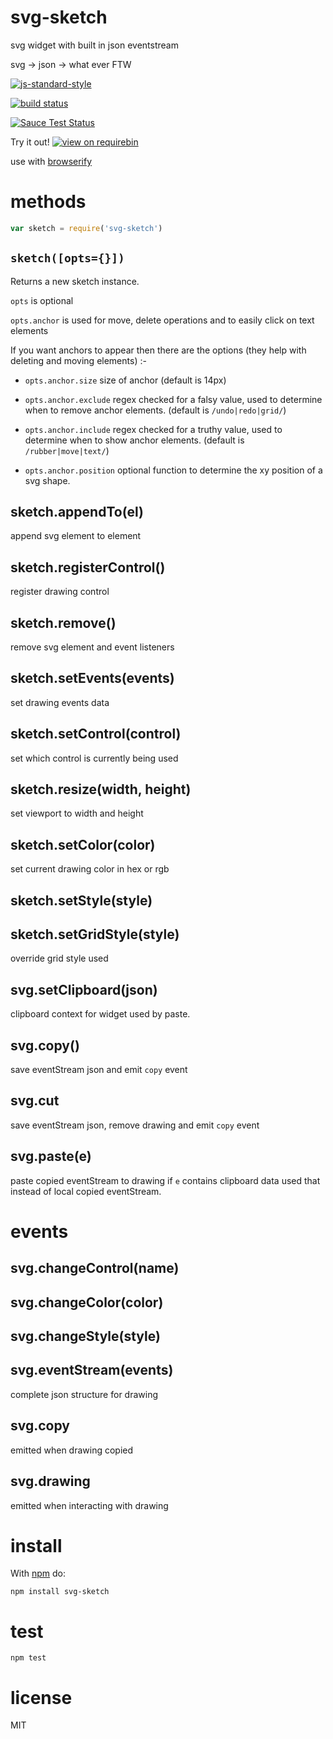 # svg-sketch

svg widget with built in json eventstream

svg -> json -> what ever FTW

[![js-standard-style](https://cdn.rawgit.com/feross/standard/master/badge.svg)](https://github.com/feross/standard)

[![build status](https://api.travis-ci.org/JamesKyburz/svg-sketch.svg)](http://travis-ci.org/JamesKyburz/svg-sketch)

[![Sauce Test Status](https://saucelabs.com/browser-matrix/svg-sketch.svg)](https://saucelabs.com/u/svg-sketch)

Try it out! [![view on requirebin](http://requirebin.com/badge.png)](http://requirebin.com/?gist=0dc5356985194d0b8466)

use with [browserify](http://browserify.org)

# methods

``` js
var sketch = require('svg-sketch')
```

## `sketch([opts={}])`

Returns a new sketch instance.

`opts` is optional

`opts.anchor` is used for move, delete operations and to easily click on
text elements

If you want anchors to appear then there are the options (they help with deleting and moving elements) :-

* `opts.anchor.size` size of anchor (default is 14px)

* `opts.anchor.exclude` regex checked for a falsy value, used to determine 	when to remove anchor elements. (default is `/undo|redo|grid/`)

* `opts.anchor.include` regex checked for a truthy value, used to determine when to show anchor elements. (default is `/rubber|move|text/`)

* `opts.anchor.position` optional function to determine the xy position of a svg shape.

## sketch.appendTo(el)

append svg element to element

## sketch.registerControl()

register drawing control

## sketch.remove()

remove svg element and event listeners

## sketch.setEvents(events)

set drawing events data

## sketch.setControl(control)

set which control is currently being used

## sketch.resize(width, height)

set viewport to width and height

## sketch.setColor(color)

set current drawing color in hex or rgb

## sketch.setStyle(style)

## sketch.setGridStyle(style)

override grid style used

## svg.setClipboard(json)

clipboard context for widget used by paste.

## svg.copy()

save eventStream json and emit `copy` event

## svg.cut

save eventStream json, remove drawing and emit `copy` event

## svg.paste(e)

paste copied eventStream to drawing
if `e` contains clipboard data used that instead of local copied eventStream.

# events

## svg.changeControl(name)

## svg.changeColor(color)

## svg.changeStyle(style)

## svg.eventStream(events)

complete json structure for drawing

## svg.copy

emitted when drawing copied

## svg.drawing

emitted when interacting with drawing

# install

With [npm](https://npmjs.org) do:

```
npm install svg-sketch
```

# test

```
npm test
```

# license

MIT
